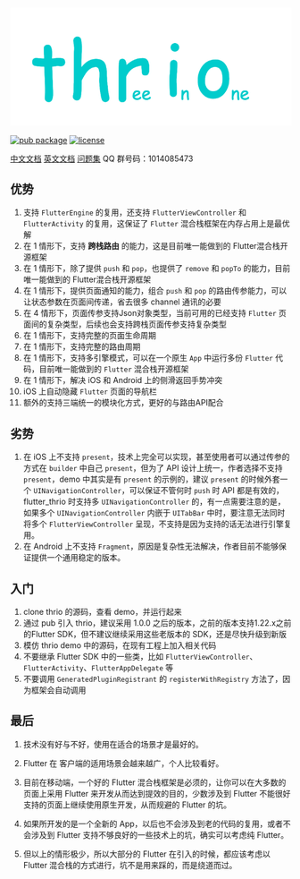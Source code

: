 #

![thrio logo](./doc/imgs/thrio.png)

[![pub package](https://img.shields.io/pub/v/thrio.svg)](https://pub.dartlang.org/packages/thrio)
[![license](https://img.shields.io/github/license/hellobike/thrio.svg?maxAge=2592000)](https://github.com/hellobike/thrio/LICENSE)

[中文文档](./doc/Feature.md) [英文文档](./doc/Feature_EN.md) [问题集](./doc/Questions.md) QQ 群号码：1014085473

## 优势

01. 支持 `FlutterEngine` 的复用，还支持 `FlutterViewController` 和 `FlutterActivity` 的复用，这保证了 `Flutter` 混合栈框架在内存占用上是最优解
02. 在 1 情形下，支持 **跨栈路由** 的能力，这是目前唯一能做到的 Flutter混合栈开源框架
03. 在 1 情形下，除了提供 `push` 和 `pop`，也提供了 `remove` 和 `popTo` 的能力，目前唯一能做到的 Flutter混合栈开源框架
04. 在 1 情形下，提供页面通知的能力，组合 `push` 和 `pop` 的路由传参能力，可以让状态参数在页面间传递，省去很多 channel 通讯的必要
05. 在 4 情形下，页面传参支持Json对象类型，当前可用的已经支持 `Flutter` 页面间的复杂类型，后续也会支持跨栈页面传参支持复杂类型
06. 在 1 情形下，支持完整的页面生命周期
07. 在 1 情形下，支持完整的路由周期
08. 在 1 情形下，支持多引擎模式，可以在一个原生 `App` 中运行多份 `Flutter` 代码，目前唯一能做到的 `Flutter` 混合栈开源框架
09. 在 1 情形下，解决 iOS 和 Android 上的侧滑返回手势冲突
10. iOS 上自动隐藏 `Flutter` 页面的导航栏
11. 额外的支持三端统一的模块化方式，更好的与路由API配合

## 劣势

01. 在 iOS 上不支持 `present`，技术上完全可以实现，甚至使用者可以通过传参的方式在 `builder` 中自己 `present`，但为了 API 设计上统一，作者选择不支持  `present`，demo 中其实是有 `present` 的示例的，建议 `present` 的时候外套一个 `UINavigationController`，可以保证不管何时 `push` 时 API 都是有效的，flutter_thrio 时支持多 `UINavigationController` 的，有一点需要注意的是，如果多个 `UINavigationController` 内嵌于 `UITabBar` 中时，要注意无法同时将多个 `FlutterViewController` 呈现，不支持是因为支持的话无法进行引擎复用。
02. 在 Android 上不支持 `Fragment`，原因是复杂性无法解决，作者目前不能够保证提供一个通用稳定的版本。

## 入门

01. clone thrio 的源码，查看 demo，并运行起来
02. 通过 pub 引入 thrio，建议采用 1.0.0 之后的版本，之前的版本支持1.22.x之前的Flutter SDK，但不建议继续采用这些老版本的 SDK，还是尽快升级到新版
03. 模仿 thrio demo 中的源码，在现有工程上加入相关代码
04. 不要继承 Flutter SDK 中的一些类，比如 `FlutterViewController`、`FlutterActivity`、`FlutterAppDelegate` 等
05. 不要调用 `GeneratedPluginRegistrant` 的 `registerWithRegistry` 方法了，因为框架会自动调用

## 最后

01. 技术没有好与不好，使用在适合的场景才是最好的。

02. Flutter 在 客户端的适用场景会越来越广，个人比较看好。

03. 目前在移动端，一个好的 Flutter 混合栈框架是必须的，让你可以在大多数的页面上采用 Flutter 来开发从而达到提效的目的，少数涉及到 Flutter 不能很好支持的页面上继续使用原生开发，从而规避的 Flutter 的坑。

04. 如果所开发的是一个全新的 App，以后也不会涉及到老的代码的复用，或者不会涉及到 Flutter 支持不够良好的一些技术上的坑，确实可以考虑纯 Flutter。

05. 但以上的情形极少，所以大部分的 Flutter 在引入的时候，都应该考虑以 Flutter 混合栈的方式进行，坑不是用来踩的，而是绕道而过。

[gitter channel]: https://badges.gitter.im/flutter_thrio/flutter_thrio.svg
[gitter badge]: https://gitter.im/flutter_thrio/flutter_thrio?utm_source=badge&utm_medium=badge&utm_campaign=pr-badge&utm_content=badge
